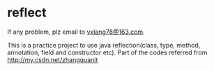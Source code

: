 # reflect

If any problem, plz email to vxlang78@163.com.

This is a practice project to use java reflection(class, type, method, annotation, field and constructor etc). Part of the codes referred from http://my.csdn.net/zhangquanit
